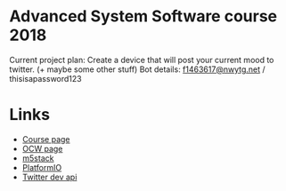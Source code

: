 # Advanced System Software course 2018

Current project plan: Create a device that will post your current mood to twitter. (+ maybe some other stuff)
Bot details: f1463617@nwytg.net / thisisapassword123

# Links

* [Course page](https://titech-aos.github.io)
* [OCW page](http://www.ocw.titech.ac.jp/index.php?module=General&action=T0300&GakubuCD=4&GakkaCD=342323&KeiCD=23&course=23&KougiCD=201804862&Nendo=2018&lang=EN&vid=03)
* [m5stack](http://m5stack.com/)
* [PlatformIO](https://platformio.org/)
* [Twitter dev api](https://developer.twitter.com/en/use-cases/publish-and-curate)
